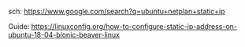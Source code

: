sch: https://www.google.com/search?q=ubuntu+netplan+static+ip

Guide: https://linuxconfig.org/how-to-configure-static-ip-address-on-ubuntu-18-04-bionic-beaver-linux
